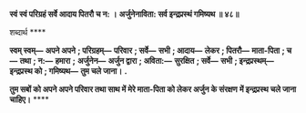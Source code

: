 **स्वं स्वं परिग्रहं सर्वे आदाय पितरौ च न: ।** **अर्जुनेनाविता: सर्व इन्द्रप्रस्थं गमिष्यथ ॥ ४८॥** 

शब्दार्थ **** 

**स्वम् स्वम्—** **अपने अपने** **; परिग्रहम्—** **परिवार** **; सर्वे—** **सभी** **; आदाय—** **लेकर** **; पितरौ—** **माता-पिता** **; च—** **तथा** **; न:—** **हमारा** **;** **अर्जुनेन—** **अर्जुन द्वारा** **; अविता:—** **सुरक्षित** **; सर्वे—** **सभी** **; इन्द्रप्रस्थम्—** **इन्द्रप्रस्थ को** **; गमिष्यथ—** **तुम चले जाना।** **.** 

**तुम सबों को अपने अपने परिवार तथा साथ में मेरे माता-पिता को लेकर अर्जुन के संरक्षण** **में इन्द्रप्रस्थ चले जाना चाहिए।** **** 